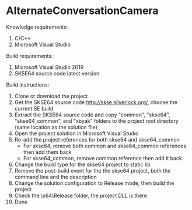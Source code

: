 # AlternateConversationCamera

Knowledge requirements:
1. C/C++
2. Microsoft Visual Studio

Build requirements:
1. Microsoft Visual Studio 2019
2. SKSE64 source code latest version

Build instructions:
1. Clone or download the project
2. Get the SKSE64 source code http://skse.silverlock.org/, choose the current SE build
3. Extract the SKSE64 source code and copy "common", "skse64", "skse64_common", and "xbyak" folders to the project root directory (same location as the solution file)
4. Open the project solution in Microsoft Visual Studio
5. Re-add the project references for both skse64 and skse64_common
   - For skse64, remove both common and skse64_common references then add them back
   - For skse64_common, remove common reference then add it back
6. Change the build type for the skse64 project to static lib
7. Remove the post-build event for the the skse64 project, both the command line and the description
8. Change the solution configuration to Release mode, then build the project
9. Check the \x64\Release folder, the project DLL is there
10. Done
